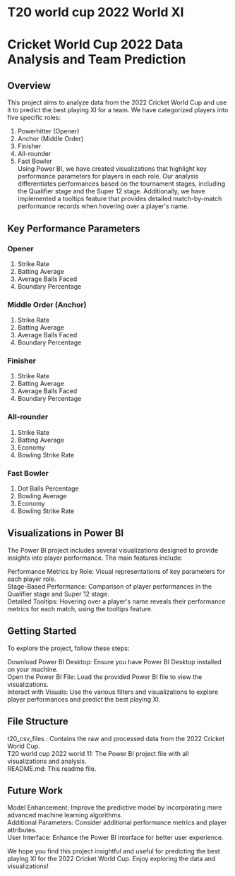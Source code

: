 # T20 world cup 2022 World XI  

# Cricket World Cup 2022 Data Analysis and Team Prediction  
## Overview  
This project aims to analyze data from the 2022 Cricket World Cup and use it to predict the best playing XI for a team. We have categorized players into five specific roles:  

1. Powerhitter (Opener)  
2. Anchor (Middle Order)  
3. Finisher  
4. All-rounder  
5. Fast Bowler  
Using Power BI, we have created visualizations that highlight key performance parameters for players in each role. Our analysis differentiates performances based on the tournament stages, including the Qualifier stage and the Super 12 stage. Additionally, we have implemented a tooltips feature that provides detailed match-by-match performance records when hovering over a player's name.

## Key Performance Parameters  
### Opener  
1. Strike Rate  
2. Batting Average  
3. Average Balls Faced  
4. Boundary Percentage  

### Middle Order (Anchor)  
1. Strike Rate  
2. Batting Average  
3. Average Balls Faced  
4. Boundary Percentage  

### Finisher  
1. Strike Rate  
2. Batting Average  
3. Average Balls Faced  
4. Boundary Percentage  

### All-rounder
1. Strike Rate  
2. Batting Average  
3. Economy  
4. Bowling Strike Rate

### Fast Bowler  
1. Dot Balls Percentage  
2. Bowling Average  
3. Economy  
4. Bowling Strike Rate

## Visualizations in Power BI  
The Power BI project includes several visualizations designed to provide insights into player performance. The main features include:

Performance Metrics by Role: Visual representations of key parameters for each player role.  
Stage-Based Performance: Comparison of player performances in the Qualifier stage and Super 12 stage.  
Detailed Tooltips: Hovering over a player's name reveals their performance metrics for each match, using the tooltips feature.

## Getting Started  
To explore the project, follow these steps:   

Download Power BI Desktop: Ensure you have Power BI Desktop installed on your machine.  
Open the Power BI File: Load the provided Power BI file to view the visualizations.  
Interact with Visuals: Use the various filters and visualizations to explore player performances and predict the best playing XI.

## File Structure

t20_csv_files : Contains the raw and processed data from the 2022 Cricket World Cup.  
T20 world cup 2022 world 11: The Power BI project file with all visualizations and analysis.  
README.md: This readme file. 

## Future Work  
Model Enhancement: Improve the predictive model by incorporating more advanced machine learning algorithms.  
Additional Parameters: Consider additional performance metrics and player attributes.  
User Interface: Enhance the Power BI interface for better user experience. 

We hope you find this project insightful and useful for predicting the best playing XI for the 2022 Cricket World Cup. Enjoy exploring the data and visualizations!
